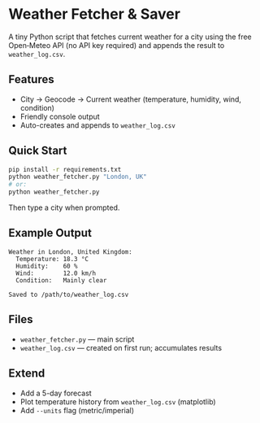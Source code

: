 
# Weather Fetcher & Saver

A tiny Python script that fetches current weather for a city using the free Open‑Meteo API (no API key required) and appends the result to `weather_log.csv`.

## Features
- City → Geocode → Current weather (temperature, humidity, wind, condition)
- Friendly console output
- Auto-creates and appends to `weather_log.csv`

## Quick Start
```bash
pip install -r requirements.txt
python weather_fetcher.py "London, UK"
# or:
python weather_fetcher.py
```
Then type a city when prompted.

## Example Output
```
Weather in London, United Kingdom:
  Temperature: 18.3 °C
  Humidity:    60 %
  Wind:        12.0 km/h
  Condition:   Mainly clear

Saved to /path/to/weather_log.csv
```

## Files
- `weather_fetcher.py` — main script
- `weather_log.csv` — created on first run; accumulates results

## Extend
- Add a 5-day forecast
- Plot temperature history from `weather_log.csv` (matplotlib)
- Add `--units` flag (metric/imperial)
